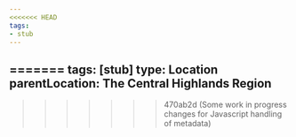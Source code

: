```yaml
---
<<<<<<< HEAD
tags:
- stub
---
```

=======
tags: [stub]
type: Location
parentLocation: The Central Highlands Region
---
>>>>>>> 470ab2d (Some work in progress changes for Javascript handling of metadata)
